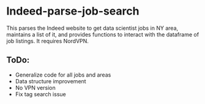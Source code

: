# Indeed-parse-job-search

This parses the Indeed website to get data scientist jobs in NY area, maintains a list of it, and provides functions to interact with the dataframe of job listings.
It requires NordVPN.

## ToDo:
- Generalize code for all jobs and areas
- Data structure improvement
- No VPN version
- Fix tag search issue
